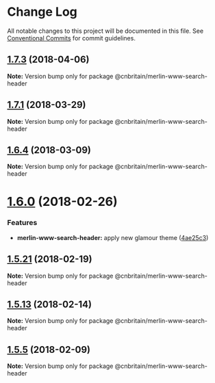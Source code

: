 # Change Log

All notable changes to this project will be documented in this file.
See [Conventional Commits](https://conventionalcommits.org) for commit guidelines.

<a name="1.7.3"></a>
## [1.7.3](https://github.com/cnduk/merlin-www-components/compare/@cnbritain/merlin-www-search-header@1.7.2...@cnbritain/merlin-www-search-header@1.7.3) (2018-04-06)




**Note:** Version bump only for package @cnbritain/merlin-www-search-header

<a name="1.7.1"></a>
## [1.7.1](https://github.com/cnduk/merlin-www-components/compare/@cnbritain/merlin-www-search-header@1.7.0...@cnbritain/merlin-www-search-header@1.7.1) (2018-03-29)




**Note:** Version bump only for package @cnbritain/merlin-www-search-header

<a name="1.6.4"></a>
## [1.6.4](https://github.com/cnduk/merlin-www-components/compare/@cnbritain/merlin-www-search-header@1.6.3...@cnbritain/merlin-www-search-header@1.6.4) (2018-03-09)




**Note:** Version bump only for package @cnbritain/merlin-www-search-header

<a name="1.6.0"></a>
# [1.6.0](https://github.com/cnduk/merlin-www-components/compare/@cnbritain/merlin-www-search-header@1.5.26...@cnbritain/merlin-www-search-header@1.6.0) (2018-02-26)


### Features

* **merlin-www-search-header:** apply new glamour theme ([4ae25c3](https://github.com/cnduk/merlin-www-components/commit/4ae25c3))




<a name="1.5.21"></a>
## [1.5.21](https://github.com/cnduk/merlin-www-components/compare/@cnbritain/merlin-www-search-header@1.5.20...@cnbritain/merlin-www-search-header@1.5.21) (2018-02-19)




**Note:** Version bump only for package @cnbritain/merlin-www-search-header

<a name="1.5.13"></a>
## [1.5.13](https://github.com/cnduk/merlin-www-components/compare/@cnbritain/merlin-www-search-header@1.5.12...@cnbritain/merlin-www-search-header@1.5.13) (2018-02-14)




**Note:** Version bump only for package @cnbritain/merlin-www-search-header

<a name="1.5.5"></a>
## [1.5.5](https://github.com/cnduk/merlin-www-components/compare/@cnbritain/merlin-www-search-header@1.5.4...@cnbritain/merlin-www-search-header@1.5.5) (2018-02-09)




**Note:** Version bump only for package @cnbritain/merlin-www-search-header
